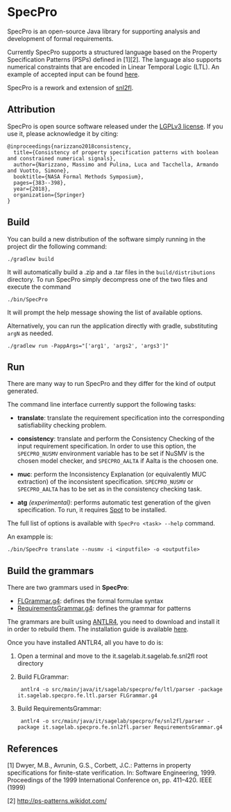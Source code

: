 
# SpecPro

SpecPro is an open-source Java library for supporting
analysis and development of formal requirements.

Currently SpecPro supports a structured language based on the Property Specification Patterns (PSPs) defined in [1][2].
The language also supports numerical constraints that are encoded in Linear Temporal Logic (LTL). 
An example of accepted input can be found [here](https://github.com/SAGE-Lab/robot-arm-usecase). 

SpecPro is a rework and extension of [snl2fl](https://github.com/SAGE-Lab/snl2fl). 

## Attribution

   SpecPro is open source software released under the [LGPLv3 license](LICENSE). If you use it, please acknowledge it by citing:

    @inproceedings{narizzano2018consistency,
      title={Consistency of property specification patterns with boolean and constrained numerical signals},
      author={Narizzano, Massimo and Pulina, Luca and Tacchella, Armando and Vuotto, Simone},
      booktitle={NASA Formal Methods Symposium},
      pages={383--398},
      year={2018},
      organization={Springer}
    }

## Build
    
You can build a new distribution of the software simply running in the project dir the following command:
   
    ./gradlew build
      
It will automatically build a .zip and a .tar files in the `build/distributions` directory.
To run SpecPro simply decompress one of the two files and execute the command
   
    ./bin/SpecPro
      
It will prompt the help message showing the list of available options.
   
Alternatively, you can run the application directly with gradle, substituting `argN` as needed.
      
    ./gradlew run -PappArgs="['arg1', 'args2', 'args3']" 
      
## Run
      
There are many way to run SpecPro and they differ for the kind of output generated.

The command line interface currently support the following tasks:

* **translate**: translate the requirement specification into the corresponding satisfiability checking problem.

* **consistency**: translate and perform the Consistency Checking of the input requirement specification. 
                   In order to use this option, the `SPECPRO_NUSMV` environment variable has to be set if NuSMV 
                   is the chosen model checker, and `SPECPRO_AALTA` if Aalta is the choosen one.
                   
* **muc**: perform the Inconsistency Explanation (or equivalently MUC extraction) of the inconsistent specification.
                  `SPECPRO_NUSMV` or `SPECPRO_AALTA` has to be set as in the consistency checking task.
                
* **atg**  _(experimental)_: performs automatic test generation of the given specification. To run, it requires 
                             [Spot](https://spot.lrde.epita.fr/) to be installed.

The full list of options is available with `SpecPro <task> --help` command.
 
An exampple is:
    
    ./bin/SpecPro translate --nusmv -i <inputfile> -o <outputfile>

     

## Build the grammars

There are two grammars used in **SpecPro**: 

* [FLGrammar.g4](FLGrammar.g4): defines the formal formulae syntax
* [RequirementsGrammar.g4](RequirementsGrammar.g4): defines the grammar for patterns

The grammars are built using [ANTLR4](http://www.antlr.org/), you need to download and install
it in order to rebuild them. The installation guide is available
[here](https://github.com/antlr/antlr4/blob/master/doc/getting-started.md).
 
Once you have installed ANTLR4, all you have to do is:

1. Open a terminal and move to the it.sagelab.it.sagelab.fe.snl2fl root directory

2. Build FLGrammar:

        antlr4 -o src/main/java/it/sagelab/specpro/fe/ltl/parser -package it.sagelab.specpro.fe.ltl.parser FLGrammar.g4

3. Build RequirementsGrammar:
        
        antlr4 -o src/main/java/it/sagelab/specpro/fe/snl2fl/parser -package it.sagelab.specpro.fe.snl2fl.parser RequirementsGrammar.g4

## References

   [1] Dwyer, M.B., Avrunin, G.S., Corbett, J.C.: Patterns in property
   specifications for finite-state verification. In: Software
   Engineering, 1999. Proceedings of the 1999 International Conference
   on, pp. 411–420. IEEE (1999)

   [2] http://ps-patterns.wikidot.com/
